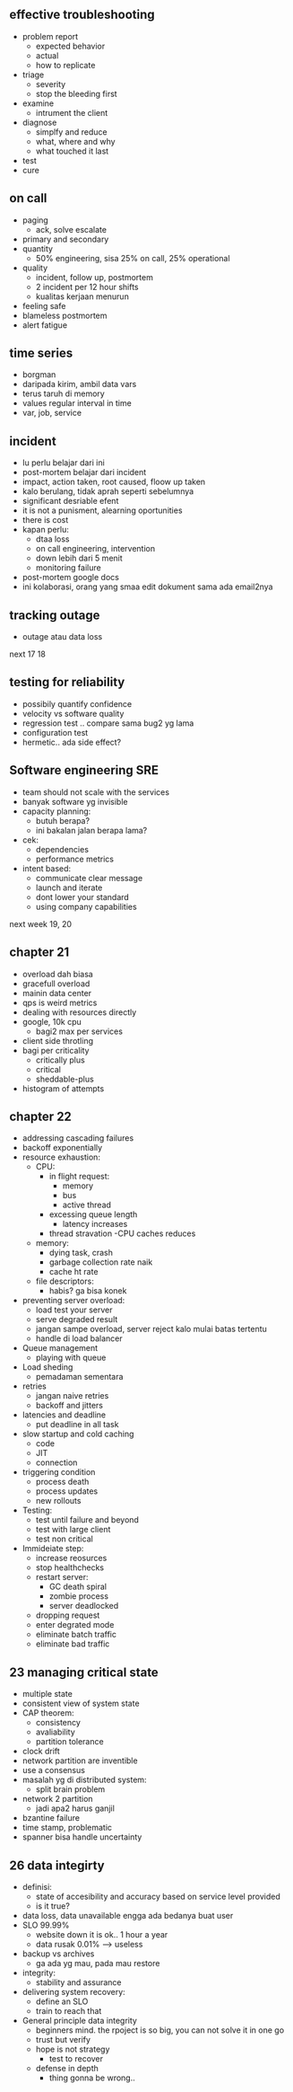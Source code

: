 ## effective troubleshooting
- problem report
    - expected behavior
    - actual 
    - how to replicate
- triage
    - severity
    - stop the bleeding first
- examine
    - intrument the client
- diagnose
    - simplfy and reduce
    - what, where and why
    - what touched it last
- test
- cure

## on call
- paging
    - ack, solve escalate
- primary and secondary
- quantity
    - 50% engineering, sisa 25% on call, 25% operational
- quality
    - incident, follow up, postmortem
    - 2 incident per 12 hour shifts
    - kualitas kerjaan menurun
- feeling safe
- blameless postmortem
- alert fatigue


## time series
- borgman
- daripada kirim, ambil data vars
- terus taruh di memory
- values regular interval in time
- var, job, service


## incident
- lu perlu belajar dari ini
- post-mortem belajar dari incident
- impact, action taken, root caused, floow up taken
- kalo berulang, tidak aprah seperti sebelumnya
- significant desriable efent
- it is not a punisment, alearning oportunities
- there is cost
- kapan perlu:
    - dtaa loss
    - on call engineering, intervention
    - down lebih dari 5 menit
    - monitoring failure
- post-mortem google docs
- ini kolaborasi, orang yang smaa edit dokument sama ada email2nya

## tracking outage
- outage atau data loss

next 17 18
## testing for reliability
- possibily quantify confidence
- velocity vs software quality
- regression test .. compare sama bug2 yg lama
- configuration test
- hermetic.. ada side effect?


## Software engineering SRE
- team should not scale with the services
- banyak software yg invisible
- capacity planning:
    - butuh berapa?
    - ini bakalan jalan berapa lama?
- cek:
    - dependencies
    - performance metrics
- intent based:
    - communicate clear message
    - launch and iterate
    - dont lower your standard
    - using company capabilities

next week 19, 20

## chapter 21
- overload dah biasa
- gracefull overload 
- mainin data center
- qps is weird metrics
- dealing with resources directly
- google, 10k cpu
    - bagi2 max per services
- client side throtling
- bagi per criticality
    - critically plus
    - critical
    - sheddable-plus
- histogram of attempts

## chapter 22
- addressing cascading failures
- backoff exponentially
- resource exhaustion:
    - CPU:
        - in flight request:
            - memory
            - bus
            - active thread
        - excessing queue length
            - latency increases
        - thread stravation
        -CPU caches reduces
    - memory:
        - dying task, crash
        - garbage collection rate naik
        - cache ht rate
    - file descriptors:
        - habis? ga bisa konek
- preventing server overload:
    - load test your server
    - serve degraded result
    - jangan sampe overload, server reject kalo mulai batas tertentu
    - handle di load balancer
- Queue management
    - playing with queue
- Load sheding
    - pemadaman sementara
- retries
    - jangan naive retries
    - backoff and jitters
- latencies and deadline
    - put deadline in all task
- slow startup and cold caching
    - code
    - JIT
    - connection
- triggering condition
    - process death
    - process updates
    - new rollouts
- Testing:
    - test until failure and beyond
    - test with large client
    - test non critical
- Immideiate step:
    - increase reosurces
    - stop healthchecks
    - restart server:
        - GC death spiral
        - zombie process
        - server deadlocked
    - dropping request
    - enter degrated mode
    - eliminate batch traffic
    - eliminate bad traffic

## 23 managing critical state
- multiple state
- consistent view of system state
- CAP theorem:
    - consistency
    - avaliability
    - partition tolerance
- clock drift
- network partition are inventible
- use a consensus
- masalah yg di distributed system:
    - split brain problem
- network 2 partition
    - jadi apa2 harus ganjil
- bzantine failure
- time stamp, problematic
- spanner bisa handle uncertainty


## 26 data integirty
- definisi:
    - state of accesibility and accuracy based on service level provided
    - is it true?
- data loss, data unavailable engga ada bedanya buat user
- SLO 99.99%
    - website down it is ok.. 1 hour a year
    - data rusak 0.01% --> useless
- backup vs archives
    - ga ada yg mau, pada mau restore
- integrity:
    - stability and assurance
- delivering system recovery:
    - define an SLO
    - train to reach that
- General principle data integrity
    - beginners mind. the rpoject is so big, you can not solve it in one go
    - trust but verify
    - hope is not strategy
        - test to recover
    - defense in depth
        - thing gonna be wrong..
